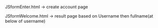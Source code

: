 JSformEnter.html
-> create account page

JSformWelcome.html
-> result page based on Username then fullname(at below of username)
